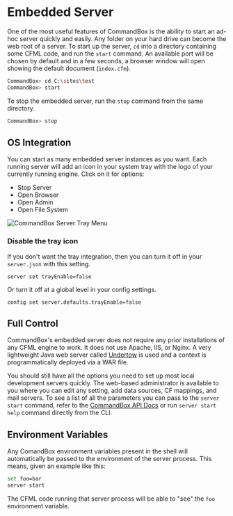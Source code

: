 # Embedded Server

One of the most useful features of CommandBox is the ability to start an ad-hoc server quickly and easily. Any folder on your hard drive can become the web root of a server. To start up the server, `cd` into a directory containing some CFML code, and run the `start` command. An available port will be chosen by default and in a few seconds, a browser window will open showing the default document \(`index.cfm`\).

```bash
CommandBox> cd C:\sites\test
CommandBox> start
```

To stop the embedded server, run the `stop` command from the same directory.

```bash
CommandBox> stop
```

## OS Integration

You can start as many embedded server instances as you want. Each running server will add an icon in your system tray with the logo of your currently running engine. Click on it for options:

* Stop Server
* Open Browser
* Open Admin
* Open File System

![CommandBox Server Tray Menu](https://github.com/ortus-docs/commandbox-docs/tree/df981947c5780503203384f9de7118f57ee01ca5/.gitbook/assets/image%20%285%29.png)

### Disable the tray icon

If you don't want the tray integration, then you can turn it off in your `server.json` with this setting.

```text
server set trayEnable=false
```

Or turn it off at a global level in your config settings.

```text
config set server.defaults.trayEnable=false
```

## Full  Control

CommandBox's embedded server does not require any prior installations of any CFML engine to work. It does not use Apache, IIS, or Nginx. A very lightweight Java web server called [Undertow](http://undertow.io/) is used and a context is programmatically deployed via a WAR file.

You should still have all the options you need to set up most local development servers quickly. The web-based administrator is available to you where you can edit any setting, add data sources, CF mappings, and mail servers. To see a list of all the parameters you can pass to the `server start` command, refer to the [CommandBox API Docs](http://apidocs.ortussolutions.com/commandbox/5.0.0/index.html?commandbox/system/modules_app/server-commands/commands/server/start.html) or run `server start help` command directly from the CLI.

## Environment Variables

Any ComandBox environment variables present in the shell will automatically be passed to the environment of the server process. This means, given an example like this:

```bash
set foo=bar
server start
```

The CFML code running that server process will be able to "see" the `foo` environment variable.


